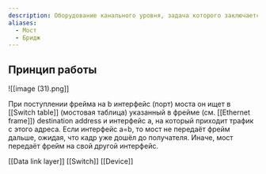 ```yaml
---
description: Оборудование канального уровня, задача которого заключается к коммутации трафика, т.е. передаче трафика по конкретному интерфейсу (конкретному получателю в локальной сети).
aliases:
  - Мост
  - Бридж
---
```

## Принцип работы

![[image (31).png]]

При поступлении фрейма на b интерфейс (порт) моста он ищет в [[Switch table]] (мостовая таблица) указанный в фрейме (см. [[Ethernet frame]]) destination address и интерфейс a, на который приходит трафик с этого адреса. Если интерфейс a=b, то мост не передаёт фрейм дальше, ожидая, что кадр уже дошёл до получателя. Иначе, мост передаёт фрейм на свой другой интерфейс.

[[Data link layer]]
[[Switch]]
[[Device]]